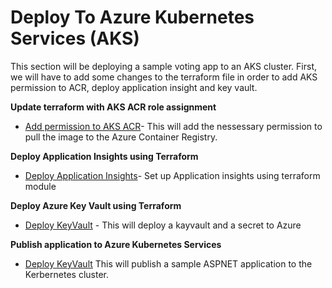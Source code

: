 # Deploy To Azure Kubernetes Services (AKS) # 

This section will be deploying a sample voting app to an AKS cluster. First, we will have to add some changes to the terraform file in order to add AKS permission to ACR, deploy application insight and key vault. 

**Update terraform with AKS ACR role assignment**

- [Add permission to AKS ACR](/Deploy-To-AKS/Update-terraform-AKS-ACR-permission.md)- This will add the nessessary permission to pull the image to the Azure Container Registry. 

**Deploy Application Insights using Terraform**

- [Deploy Application Insights](/Deploy-To-AKS/Deploy-Appinsight.md)- Set up Application insights using terraform module 

**Deploy Azure Key Vault using Terraform**

- [Deploy KeyVault](/Deploy-To-AKS/Keyvault-creation.md) - This will deploy a kayvault and a secret to  Azure


**Publish application to Azure Kubernetes Services**

- [Deploy KeyVault](/Deploy-To-AKS/Update-terraform-AKS-ACR-permission.md) This will publish a sample ASPNET application to the Kerbernetes cluster. 
